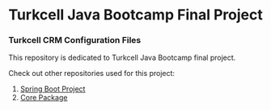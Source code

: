 # Turkcell Java Bootcamp Final Project

### Turkcell CRM Configuration Files

This repository is dedicated to Turkcell Java Bootcamp final project.

Check out other repositories used for this project:

1. [Spring Boot Project](https://github.com/karaca12/turkcell-crm)
2. [Core Package](https://github.com/karaca12/turkcell-crm-core)
